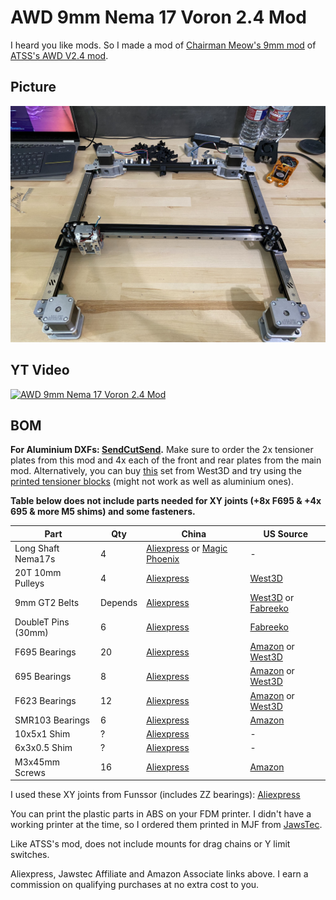 # AWD 9mm Nema 17 Voron 2.4 Mod
I heard you like mods. So I made a mod of [Chairman Meow's 9mm mod](https://github.com/aTinyShellScript/v2.4_AWD/tree/printy_9mm_mod/Mods/NEMA17_9mm_Belts) of [ATSS's AWD V2.4 mod](https://github.com/aTinyShellScript/v2.4_AWD).

## Picture

![AWD 9mm Nema 17 Voron 2.4 Mod on my V2.4](./Images/9mm.jpg)

## YT Video

[![AWD 9mm Nema 17 Voron 2.4 Mod](https://img.youtube.com/vi/yxPKsFqpcdE/0.jpg)](https://www.youtube.com/watch?v=yxPKsFqpcdE)

## BOM

**For Aluminium DXFs: [SendCutSend](https://sendcutsend.com/).** Make sure to order the 2x tensioner plates from this mod and 4x each of the front and rear plates from the main mod. Alternatively, you can buy [this](https://west3d.com/products/voron-v2-4-awd-mod-by-atinyshellscript-kit-by-west3d-nema17-and-nema14-4-motor?variant=44026091274452) set from West3D and try using the [printed tensioner blocks](https://github.com/xbst/v2.4_AWD/tree/main/UserMods/xbst_/9mm_Nema_17/STL/OPTIONAL-Tensioner-x2.stl) (might not work as well as aluminium ones).

**Table below does not include parts needed for XY joints (+8x F695 & +4x 695 & more M5 shims) and some fasteners.**

|Part               |Qty|China|US Source|
|-------------------|---|-----|---------|
|Long Shaft Nema17s |4  |[Aliexpress](https://s.click.aliexpress.com/e/_DmJ14C5) or [Magic Phoenix](https://magicphoenix.xyz/product/moons-ms17hd6p4200/)|-|
|20T 10mm Pulleys   |4  |[Aliexpress](https://s.click.aliexpress.com/e/_DEDj1Jn)|[West3D](https://west3d.com/products/pulleys-and-idlers-gt2-20t-gt2-16t?variant=41970925863124)|
|9mm GT2 Belts  |Depends|[Aliexpress](https://s.click.aliexpress.com/e/_DBHesYl)|[West3D](https://west3d.com/products/gates-gt2-open-belt-ll-2gt-9-9mm-wide-voron-v0-v1-v2-switchwire) or [Fabreeko](https://www.fabreeko.com/products/gates-gt2-open-belt-ll-2gt-6-9-12-reinforced?variant=42466462761215)|
|DoubleT Pins (30mm)|6  |[Aliexpress](https://s.click.aliexpress.com/e/_DloOKWp)|[Fabreeko](https://www.fabreeko.com/products/9mm-cnc-pins-washers-by-double-t-honeybadger?_pos=1&_sid=878b547bb&_ss=r&variant=44306673631487)|
|F695 Bearings      |20 |[Aliexpress](https://s.click.aliexpress.com/e/_DnqTqXF)|[Amazon](https://amzn.to/3SUwVGT) or [West3D](https://west3d.com/products/berserker-f695-2rs-abec9-grade-bearings-hybrid-ceramic-bearings-sf625c-2rs)|
|695 Bearings       |8  |[Aliexpress](https://s.click.aliexpress.com/e/_Dki64Av)|[Amazon](https://amzn.to/3wojx63) or [West3D](https://west3d.com/products/695-2rs-bearings-non-flanged)|
|F623 Bearings      |12 |[Aliexpress](https://s.click.aliexpress.com/e/_DlwHNjr)|[Amazon](https://amzn.to/49QJBVS) or [West3D](https://west3d.com/products/berserker-f623-2rs-abec9-grade-bearings-hybrid-ceramic-bearings-sf623c-2rs)|
|SMR103 Bearings    |6  |[Aliexpress](https://s.click.aliexpress.com/e/_DlnA6Rj)|[Amazon](https://amzn.to/3PlBjOf)|
|10x5x1 Shim        |?  |[Aliexpress](https://s.click.aliexpress.com/e/_Dmrs6wv)|-|
|6x3x0.5 Shim       |?  |[Aliexpress](https://s.click.aliexpress.com/e/_Dmrs6wv)|-|
|M3x45mm Screws     |16 |[Aliexpress](https://s.click.aliexpress.com/e/_DBwrZQ9)|[Amazon](https://amzn.to/3IjOWcs)|

I used these XY joints from Funssor (includes ZZ bearings): [Aliexpress](https://s.click.aliexpress.com/e/_DDTiurF)

You can print the plastic parts in ABS on your FDM printer. I didn't have a working printer at the time, so I ordered them printed in MJF from [JawsTec](https://www.jawstec.com/3d-printing-service/?aff=6).

Like ATSS's mod, does not include mounts for drag chains or Y limit switches.

Aliexpress, Jawstec Affiliate and Amazon Associate links above. I earn a commission on qualifying purchases at no extra cost to you.
